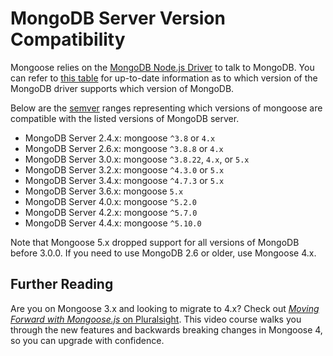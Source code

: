 # MongoDB Server Version Compatibility

Mongoose relies on the [MongoDB Node.js Driver](http://mongodb.github.io/node-mongodb-native/) to talk to MongoDB. 
You can refer to [this table](https://docs.mongodb.com/ecosystem/drivers/driver-compatibility-reference/#node-js-driver-compatibility) for up-to-date information as to which version of the MongoDB driver supports which version of MongoDB.

Below are the [semver](http://semver.org/) ranges representing which versions of mongoose are compatible with the listed versions of MongoDB server.

* MongoDB Server 2.4.x: mongoose `^3.8` or `4.x`
* MongoDB Server 2.6.x: mongoose `^3.8.8` or `4.x`
* MongoDB Server 3.0.x: mongoose `^3.8.22`, `4.x`, or `5.x`
* MongoDB Server 3.2.x: mongoose `^4.3.0` or `5.x`
* MongoDB Server 3.4.x: mongoose `^4.7.3` or `5.x`
* MongoDB Server 3.6.x: mongoose `5.x`
* MongoDB Server 4.0.x: mongoose `^5.2.0`
* MongoDB Server 4.2.x: mongoose `^5.7.0`
* MongoDB Server 4.4.x: mongoose `^5.10.0`

Note that Mongoose 5.x dropped support for all versions of MongoDB before 3.0.0. If you need to use MongoDB 2.6 or older, use Mongoose 4.x.

## Further Reading

Are you on Mongoose 3.x and looking to migrate to 4.x? Check out [_Moving Forward with Mongoose.js_ on Pluralsight](https://pluralsight.pxf.io/c/1321469/424552/7490?u=https%3A%2F%2Fapp.pluralsight.com%2Flibrary%2Fcourses%2Fmongoosejs-moving-forward%2Ftable-of-contents).
This video course walks you through the new features and backwards breaking changes in Mongoose 4, so you can upgrade with confidence.
